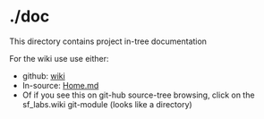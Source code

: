# ./doc

This directory contains project in-tree documentation

For the wiki use use either:

* github: [wiki](https://github.com/mambrus/sf_labs/wiki)
* In-source: [Home.md](sf_labs.wiki/Home.md)
* Of if you see this on git-hub source-tree browsing, click on the
  sf_labs.wiki git-module (looks like a directory)

